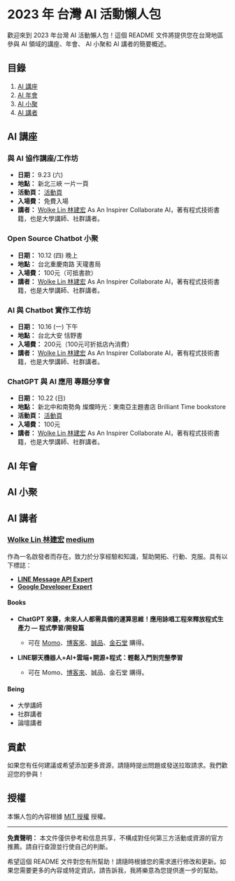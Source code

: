 # 2023 年 台灣 AI 活動懶人包

歡迎來到 2023 年台灣 AI 活動懶人包！這個 README 文件將提供您在台灣地區參與 AI 領域的講座、年會、 AI 小聚和 AI 講者的簡要概述。

## 目錄

1. [AI 講座](#ai-講座)
2. [AI 年會](#ai-年會)
3. [AI 小聚](#ai-小聚)
4. [AI 講者](#ai-講者)

## AI 講座

### 與 AI 協作講座/工作坊
- **日期：** 9.23 (六)
- **地點：** 新北三峽 一片一頁
- **活動頁：** [活動頁](活動頁的連結)
- **入場費：** 免費入場
- **講者：** [Wolke Lin 林建宏](#wolke-lin-林建宏) As An Inspirer Collaborate AI，著有程式技術書籍，也是大學講師、社群講者。

### Open Source Chatbot 小聚
- **日期：** 10.12 (四) 晚上
- **地點：** 台北重慶南路 天瓏書局
- **入場費：** 100元（可抵書款）
- **講者：** [Wolke Lin 林建宏](#wolke-lin-林建宏) As An Inspirer Collaborate AI，著有程式技術書籍，也是大學講師、社群講者。

### AI 與 Chatbot 實作工作坊
- **日期：** 10.16 (一) 下午
- **地點：** 台北大安 恬野書
- **入場費：** 200元（100元可折抵店內消費）
- **講者：** [Wolke Lin 林建宏](#wolke-lin-林建宏) As An Inspirer Collaborate AI，著有程式技術書籍，也是大學講師、社群講者。

### ChatGPT 與 AI 應用 專題分享會
- **日期：** 10.22 (日)
- **地點：** 新北中和南勢角 燦爛時光：東南亞主題書店 Brilliant Time bookstore
- **活動頁：** [活動頁](活動頁的連結)
- **入場費：** 100元
- **講者：** [Wolke Lin 林建宏](#wolke-lin-林建宏) As An Inspirer Collaborate AI，著有程式技術書籍，也是大學講師、社群講者。

## AI 年會

## AI 小聚

## AI 講者

### [Wolke Lin 林建宏](#wolke-lin-林建宏) [medium](https://medium.com/@wolkesau)

作為一名啟發者而存在。致力於分享經驗和知識，幫助開拓、行動、克服。具有以下標誌：

- **[LINE Message API Expert](https://www.line-community.me/en/apiexpert/detail/60adb082851f7443b473e751)**
- **[Google Developer Expert](https://developers.google.com/community/experts/directory?hl=zh-tw&text=wolke)**

#### Books

- **ChatGPT 來襲，未來人人都需具備的運算思維！應用詠唱工程來釋放程式生產力 — 程式學習/開發篇**
  - 可在 [Momo](https://www.momoshop.com.tw/goods/GoodsDetail.jsp?i_code=11434876&Area=search&mdiv=403&oid=1_1&cid=index&kw=ChatGPT%2B%E4%BE%86%E8%A5%B2%EF%BC%8C%E6%9C%AA%E4%BE%86%E4%BA%BA%E4%BA%BA%E9%83%BD%E9%9C%80%E5%85%B7%E5%82%99%E7%9A%84%E9%81%8B%E7%AE%97%E6%80%9D%E7%B6%AD%EF%BC%81%E6%87%89%E7%94%A8%E8%A9%A0%E5%94%B1%E5%B7%A5%E7%A8%8B%E4%BE%86%E9%87%8B%E6%94%BE%E7%A8%8B%E5%BC%8F%E7%94%9F%E7%94%A2%E5%8A%9B%E2%80%94%E7%A8%8B%E5%BC%8F%E5%AD%B8%E7%BF%92%2F%E9%96%8B%E7%99%BC%E7%AF%87)、[博客來](https://www.books.com.tw/products/0010958809?sloc=main)、[誠品](https://www.eslite.com/product/10012011762682392081003)、[金石堂](https://www.kingstone.com.tw/basic/2013120666276) 購得。

- **LINE聊天機器人+AI+雲端+開源+程式：輕鬆入門到完整學習**
  - 可在 Momo、[博客來](https://www.books.com.tw/products/0010937937?gclid=Cj0KCQjwla-hBhD7ARIsAM9tQKsL4YGRqnvo12F-bZCtI7_i4MWl3_HGEW_d2K9qvHbKyw6XCwJrCIEaAuuIEALw_wcB)、誠品、金石堂 購得。

#### Being

- 大學講師
- 社群講者
- 論壇講者


## 貢獻

如果您有任何建議或希望添加更多資源，請隨時提出問題或發送拉取請求。我們歡迎您的參與！

## 授權

本懶人包的內容根據 [MIT 授權](LICENSE) 授權。

---

**免責聲明：** 本文件僅供參考和信息共享，不構成對任何第三方活動或資源的官方推薦。請自行查證並行使自己的判斷。

希望這個 README 文件對您有所幫助！請隨時根據您的需求進行修改和更新。如果您需要更多的內容或特定資訊，請告訴我，我將樂意為您提供進一步的幫助。
